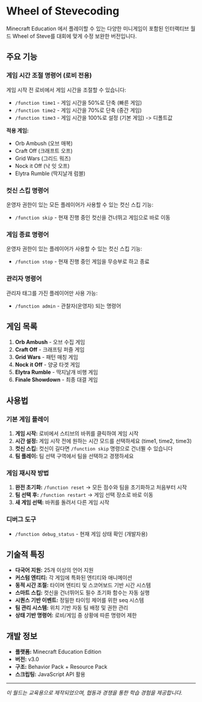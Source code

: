 # Wheel of Stevecoding

Minecraft Education 에서 플레이할 수 있는 다양한 미니게임이 포함된 인터랙티브 월드 Wheel of Steve를 대회에 맞게 수정 보완한 버전입니다. 

## 주요 기능

### 게임 시간 조절 명령어 (로비 전용)

게임 시작 전 로비에서 게임 시간을 조절할 수 있습니다:

- `/function time1` - 게임 시간을 50%로 단축 (빠른 게임)
- `/function time2` - 게임 시간을 70%로 단축 (중간 게임)  
- `/function time3` - 게임 시간을 100%로 설정 (기본 게임) -> 디폴트값

**적용 게임:**
- Orb Ambush (오브 매복)
- Craft Off (크래프트 오프) 
- Grid Wars (그리드 워즈)
- Nock it Off (낙 잇 오프)
- Elytra Rumble (딱지날개 럼블)

### 컷신 스킵 명령어

운영자 권한이 있는 모든 플레이어가 사용할 수 있는 컷신 스킵 기능:

- `/function skip` - 현재 진행 중인 컷신을 건너뛰고 게임으로 바로 이동

### 게임 종료 명령어

운영자 권한이 있는 플레이어가 사용할 수 있는 컷신 스킵 기능:

- `/function stop` - 현재 진행 중인 게임을 무승부로 하고 종료

### 관리자 명령어

관리자 태그를 가진 플레이어만 사용 가능:

- `/function admin` - 관찰자(운영자) 되는 명령어

## 게임 목록

1. **Orb Ambush** - 오브 수집 게임
2. **Craft Off** - 크래프팅 퍼즐 게임  
3. **Grid Wars** - 패턴 매칭 게임
4. **Nock it Off** - 양궁 타겟 게임
5. **Elytra Rumble** - 딱지날개 비행 게임
6. **Finale Showdown** - 최종 대결 게임

## 사용법

### 기본 게임 플레이
1. **게임 시작:** 로비에서 스티브의 바퀴를 클릭하여 게임 시작
2. **시간 설정:** 게임 시작 전에 원하는 시간 모드를 선택하세요 (time1, time2, time3)
3. **컷신 스킵:** 컷신이 길다면 `/function skip` 명령으로 건너뛸 수 있습니다
4. **팀 플레이:** 팀 선택 구역에서 팀을 선택하고 경쟁하세요

### 게임 재시작 방법
1. **완전 초기화:** `/function reset` → 모든 점수와 팀을 초기화하고 처음부터 시작
2. **팀 선택 후:** `/function restart` → 게임 선택 장소로 바로 이동
3. **새 게임 선택:** 바퀴를 돌려서 다른 게임 시작

### 디버그 도구
- `/function debug_status` - 현재 게임 상태 확인 (개발자용)

## 기술적 특징

- **다국어 지원:** 25개 이상의 언어 지원
- **커스텀 엔티티:** 각 게임에 특화된 엔티티와 애니메이션
- **동적 시간 조절:** 타이머 엔티티 및 스코어보드 기반 시간 시스템
- **스마트 스킵:** 컷신을 건너뛰어도 필수 초기화 함수는 자동 실행
- **시퀀스 기반 이벤트:** 정밀한 타이밍 제어를 위한 seq 시스템
- **팀 관리 시스템:** 위치 기반 자동 팀 배정 및 권한 관리
- **상태 기반 명령어:** 로비/게임 중 상황에 따른 명령어 제한

## 개발 정보

- **플랫폼:** Minecraft Education Edition
- **버전:** v3.0
- **구조:** Behavior Pack + Resource Pack
- **스크립팅:** JavaScript API 활용

---

*이 월드는 교육용으로 제작되었으며, 협동과 경쟁을 통한 학습 경험을 제공합니다.*